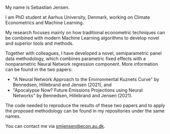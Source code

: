  My name is Sebastian Jensen.
 
 I am PhD student at Aarhus University, Denmark, working on Climate Econometrics and Machine Learning. 
 
 My research focuses mainly on how traditional econometric techniques can be combined with modern Machine Learning algorithms to develop novel and superior tools and methods.

 Together with colleagues, I have developed a novel, semiparametric panel data methodology, which combines parametric fixed effects with a nonparametric Neural Network regression component. More information can be found in the two papers:
 * "A Neural Network Approach to the Environmental Kuznets Curve" by Bennedsen, Hillebrand and Jensen (2021), and
 * "Apocalypse Now? Future Emissions Projections using Neural Networks" by Bennedsen, Hillebrand and Jensen (2021).

The code needed to reproduce the results of these two papers and to apply the proposed methodology can be found in my repositories under the same names.
 
 You can contact me via smjensen@econ.au.dk.

<!---
Sebastian-Jensen/Sebastian-Jensen is a ✨ special ✨ repository because its `README.md` (this file) appears on your GitHub profile.
You can click the Preview link to take a look at your changes.
--->
